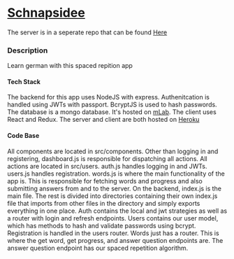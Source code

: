 # [Schnapsidee](https://german-steve-sean.herokuapp.com/)

The server is in a seperate repo that can be found [Here](https://github.com/thinkful-ei26/spaced-repitition-steve-sean-SERVER)

### Description

Learn german with this spaced repition app

#### Tech Stack

The backend for this app uses NodeJS with express. Authenitcation is handled using JWTs with passport. BcryptJS is used to hash passwords.
The database is a mongo database. It's hosted on [mLab](https://mlab.com/).
The client uses React and Redux.
The server and client are both hosted on [Heroku](https://www.heroku.com/)

#### Code Base

All components are located in src/components. Other than logging in and registering, dashboard.js is responsible for dispatching all actions.
All actions are located in src/users. auth.js handles logging in and JWTs. users.js handles registration. words.js is where the main functionality of the app is. This is responsible for fetching words and progress and also submitting answers from and to the server.
On the backend, index.js is the main file. The rest is divided into directories containing their own index.js file that imports from other files in the directory and simply exports everything in one place.
Auth contains the local and jwt strategies as well as a router with login and refresh endpoints.
Users contains our user model, which has methods to hash and validate passwords using bcrypt. Registration is handled in the users router.
Words just has a router. This is where the get word, get progress, and answer question endpoints are. The answer question endpoint has our spaced repetition algorithm.
